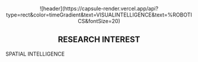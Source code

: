 <p align="center">![header](https://capsule-render.vercel.app/api?type=rect&color=timeGradient&text=VISUALINTELLIGENCE&text=%ROBOTICS&fontSize=20)</p>

## <div align=center>RESEARCH INTEREST</div>
SPATIAL INTELLIGENCE  


<!--
**iismn/iismn** is a ✨ _special_ ✨ repository because its `README.md` (this file) appears on your GitHub profile.

Here are some ideas to get you started:

- 🔭 I’m currently working on ...
- 🌱 I’m currently learning ...
- 👯 I’m looking to collaborate on ...
- 🤔 I’m looking for help with ...
- 💬 Ask me about ...
- 📫 How to reach me: ...
- 😄 Pronouns: ...
- ⚡ Fun fact: ...
-->

